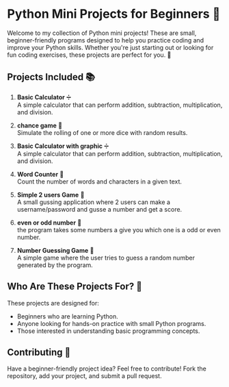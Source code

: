 # Python Mini Projects for Beginners 🎉

Welcome to my collection of Python mini projects! These are small, beginner-friendly programs designed to help you practice coding and improve your Python skills. Whether you're just starting out or looking for fun coding exercises, these projects are perfect for you. 🚀

## Projects Included 📚

1. **Basic Calculator** ➗  
   A simple calculator that can perform addition, subtraction, multiplication, and division.

2. **chance game** 🎲  
   Simulate the rolling of one or more dice with random results.

3. **Basic Calculator with graphic** ➗  
   A simple calculator that can perform addition, subtraction, multiplication, and division.

4. **Word Counter** 📖  
   Count the number of words and characters in a given text.

5. **Simple 2 users Game** 🧠  
   A small gussing application where 2 users can make a username/password and gusse a number and get a score.

10. **even or odd number** 👾  
    the program takes some numbers a give you which one is a odd or even number.

3. **Number Guessing Game** 🎲  
   A simple game where the user tries to guess a random number generated by the program.


## Who Are These Projects For? 👶

These projects are designed for:
- Beginners who are learning Python.
- Anyone looking for hands-on practice with small Python programs.
- Those interested in understanding basic programming concepts.


## Contributing 🤝

Have a beginner-friendly project idea? Feel free to contribute! Fork the repository, add your project, and submit a pull request.

